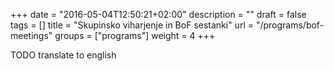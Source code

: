 +++
date = "2016-05-04T12:50:21+02:00"
description = ""
draft = false
tags = []
title = "Skupinsko viharjenje in BoF sestanki"
url = "/programs/bof-meetings"
groups = ["programs"]
weight = 4
+++

TODO translate to english
<!--more-->
